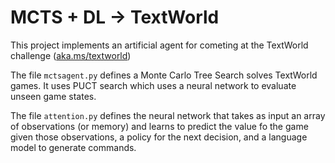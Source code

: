 # MCTS + DL -> TextWorld

This project implements an artificial agent for cometing at the TextWorld challenge ([aka.ms/textworld](aka.ms/textworld))

The file `mctsagent.py` defines a Monte Carlo Tree Search solves TextWorld games. It uses PUCT search which uses a neural network to evaluate unseen game states.

The file `attention.py` defines the neural network that takes as input an array of observations (or memory) and learns to predict the value fo the game given those observations, a policy for the next decision, and a language model to generate commands.

